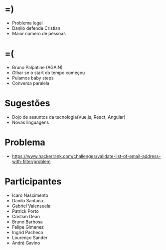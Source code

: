=)
==

- Problema legal
- Danilo defende Cristian
- Maior número de pessoas

=(
==

- Bruno Palpatine (AGAIN)
- Olhar se o start do tempo começou
- Pulamos baby steps
- Conversa paralela

Sugestões
=========
- Dojo de assuntos da tecnologia(Vue.js, React, Angular)
- Novas linguagens

Problema
========
- https://www.hackerrank.com/challenges/validate-list-of-email-address-with-filter/problem

Participantes
=============
- Icaro Nascimento
- Danilo Santana
- Gabriel Valensuela
- Patrick Porto
- Cristian Dean
- Bruno Barbosa
- Felipe Gimenez
- Ingrid Pacheco
- Lourenço Sander
- André Gavino